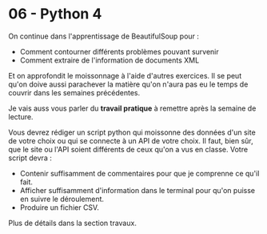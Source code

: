 # 06 - Python 4

On continue dans l'apprentissage de BeautifulSoup pour :

* Comment contourner différents problèmes pouvant survenir
* Comment extraire de l'information de documents XML

Et on approfondit le moissonnage à l'aide d'autres exercices. Il se peut qu'on doive aussi parachever la matière qu'on n'aura pas eu le temps de couvrir dans les semaines précédentes.

Je vais auss vous parler du **travail pratique** à remettre après la semaine de lecture.

Vous devrez rédiger un script python qui moissonne des données d'un site de votre choix ou qui se connecte à un API de votre choix. Il faut, bien sûr, que le site ou l'API soient différents de ceux qu'on a vus en classe. Votre script devra :

* Contenir suffisamment de commentaires pour que je comprenne ce qu'il fait.
* Afficher suffisamment d'information dans le terminal pour qu'on puisse en suivre le déroulement.
* Produire un fichier CSV.

Plus de détails dans la section travaux.

